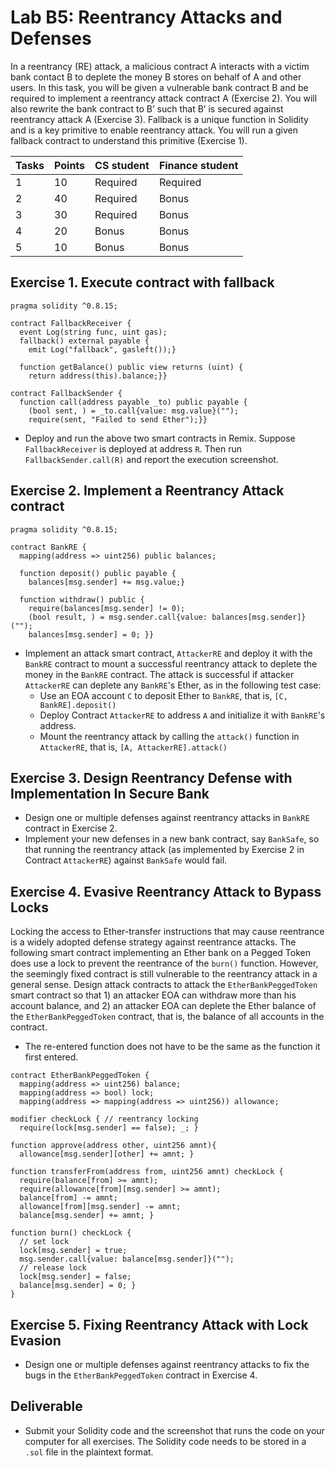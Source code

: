  # Lab B5: Reentrancy Attacks and Defenses

In a reentrancy (RE) attack, a malicious contract A interacts with a victim bank contact B to deplete the money B stores on behalf of A and other users. In this task, you will be given a vulnerable bank contract B and be required to implement a reentrancy attack contract A (Exercise 2). You will also rewrite the bank contract to B’ such that B’ is secured against reentrancy attack A (Exercise 3). Fallback is a unique function in Solidity and is a key primitive to enable reentrancy attack. You will run a given fallback contract to understand this primitive (Exercise 1).

| Tasks | Points | CS student | Finance student |
| --- | --- | --- | --- |
| 1 | 10 | Required | Required |
| 2 | 40 | Required | Bonus |
| 3 | 30 | Required | Bonus |
| 4 | 20 | Bonus | Bonus |
| 5 | 10 | Bonus | Bonus |

Exercise 1. Execute contract with fallback
---

```
pragma solidity ^0.8.15;

contract FallbackReceiver {
  event Log(string func, uint gas);
  fallback() external payable {
    emit Log("fallback", gasleft());}

  function getBalance() public view returns (uint) {
    return address(this).balance;}}

contract FallbackSender {
  function call(address payable _to) public payable {
    (bool sent, ) = _to.call{value: msg.value}("");
    require(sent, "Failed to send Ether");}}
```

- Deploy and run the above two smart contracts in Remix. Suppose `FallbackReceiver` is deployed at address `R`. Then run `FallbackSender.call(R)` and report the execution screenshot.

Exercise 2. Implement a Reentrancy Attack contract
---

```
pragma solidity ^0.8.15;

contract BankRE {
  mapping(address => uint256) public balances;

  function deposit() public payable {
    balances[msg.sender] += msg.value;}

  function withdraw() public {
    require(balances[msg.sender] != 0);
    (bool result, ) = msg.sender.call{value: balances[msg.sender]}("");
    balances[msg.sender] = 0; }}
```

- Implement an attack smart contract, `AttackerRE` and deploy it with the `BankRE` contract to mount a successful reentrancy attack to deplete the money in the `BankRE` contract. The attack is successful if attacker `AttackerRE` can deplete any `BankRE`'s Ether, as in the following test case:
    - Use an EOA account `C` to deposit Ether to `BankRE`, that is, `[C, BankRE].deposit()`
    - Deploy Contract `AttackerRE` to address `A` and initialize it with `BankRE`'s address.
    - Mount the reentrancy attack by calling the `attack()` function in `AttackerRE`, that is, `[A, AttackerRE].attack()`

Exercise 3.  Design Reentrancy Defense with Implementation In Secure Bank
---


- Design one or multiple defenses against reentrancy attacks in `BankRE` contract in Exercise 2.
- Implement your new defenses in a new bank contract, say `BankSafe`, so that running the reentrancy attack (as implemented by Exercise 2 in Contract `AttackerRE`) against `BankSafe` would fail.

Exercise 4. Evasive Reentrancy Attack to Bypass Locks
---

Locking the access to Ether-transfer instructions that may cause reentrance is a widely adopted defense strategy against reentrance attacks. The following smart contract implementing an Ether bank on a Pegged Token does use a lock to prevent the reentrance of the `burn()` function. However, the seemingly fixed contract is still vulnerable to the reentrancy attack in a general sense. Design attack contracts to attack the `EtherBankPeggedToken` smart contract so that 1) an attacker EOA can withdraw more than his account balance, and 2) an attacker EOA can deplete the Ether balance of the `EtherBankPeggedToken` contract, that is, the balance of all accounts in the contract.

- The re-entered function does not have to be the same as the function it first entered.

```
contract EtherBankPeggedToken {
  mapping(address => uint256) balance;
  mapping(address => bool) lock;
  mapping(address => mapping(address => uint256)) allowance;

modifier checkLock { // reentrancy locking
  require(lock[msg.sender] == false); _; }

function approve(address other, uint256 amnt){ 
  allowance[msg.sender][other] += amnt; }

function transferFrom(address from, uint256 amnt) checkLock {
  require(balance[from] >= amnt);
  require(allowance[from][msg.sender] >= amnt);
  balance[from] -= amnt;
  allowance[from][msg.sender] -= amnt;
  balance[msg.sender] += amnt; }

function burn() checkLock {
  // set lock
  lock[msg.sender] = true;
  msg.sender.call{value: balance[msg.sender]}("");
  // release lock
  lock[msg.sender] = false;
  balance[msg.sender] = 0; }
}
```

Exercise 5. Fixing Reentrancy Attack with Lock Evasion
---

- Design one or multiple defenses against reentrancy attacks to fix the bugs in the `EtherBankPeggedToken` contract in Exercise 4.

  
## Deliverable

- Submit your Solidity code and the screenshot that runs the code on your computer for all exercises. The Solidity code needs to be stored in a `.sol` file in the plaintext format.
